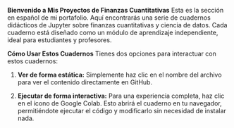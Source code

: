 **Bienvenido a Mis Proyectos de Finanzas Cuantitativas**
Esta es la sección en español de mi portafolio. Aquí encontrarás una serie de cuadernos didácticos de Jupyter sobre finanzas cuantitativas y ciencia de datos. Cada cuaderno está diseñado como un módulo de aprendizaje independiente, ideal para estudiantes y profesores.

**Cómo Usar Estos Cuadernos**
Tienes dos opciones para interactuar con estos cuadernos:

1. **Ver de forma estática:** Simplemente haz clic en el nombre del archivo para ver el contenido directamente en GitHub.

2. **Ejecutar de forma interactiva:** Para una experiencia completa, haz clic en el ícono de Google Colab. Esto abrirá el cuaderno en tu navegador, permitiéndote ejecutar el código y modificarlo sin necesidad de instalar nada.
